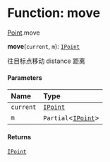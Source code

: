 # Function: move

[Point](/en/auto-docs/utils/modules/Point.md).move

**move**(`current`, `m`): [`IPoint`](/en/auto-docs/utils/interfaces/IPoint.md)

往目标点移动 distance 距离

#### Parameters

| Name | Type |
| :------ | :------ |
| `current` | [`IPoint`](/en/auto-docs/utils/interfaces/IPoint.md) |
| `m` | `Partial`<[`IPoint`](/en/auto-docs/utils/interfaces/IPoint.md)> |

#### Returns

[`IPoint`](/en/auto-docs/utils/interfaces/IPoint.md)
